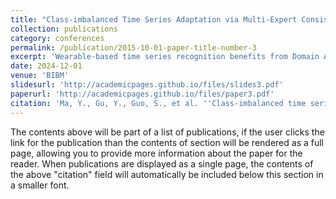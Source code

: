 ```yaml
---
title: "Class-imbalanced Time Series Adaptation via Multi-Expert Consistency Entropy Minimization"
collection: publications
category: conferences
permalink: /publication/2015-10-01-paper-title-number-3
excerpt: 'Wearable-based time series recognition benefits from Domain Adaptation (DA), but imbalanced label distributions hinder its effectiveness. We propose MECEM (Multi-Expert Consistency Entropy Minimization), which uses a multi-expert committee to adjust decision boundaries and a dynamic augmentation mechanism to address domain shift. Experiments show that MECEM outperforms existing methods in activity recognition and Parkinson's tremor grading.'
date: 2024-12-01
venue: 'BIBM'
slidesurl: 'http://academicpages.github.io/files/slides3.pdf'
paperurl: 'http://academicpages.github.io/files/paper3.pdf'
citation: 'Ma, Y., Gu, Y., Guo, S., et al. ''Class-imbalanced time series domain adaptation via multi-expert consistency entropy minimization, '' IEEE International Conference on Bioinformatics and Biomedicine, 2024.'
---
```


The contents above will be part of a list of publications, if the user clicks the link for the publication than the contents of section will be rendered as a full page, allowing you to provide more information about the paper for the reader. When publications are displayed as a single page, the contents of the above "citation" field will automatically be included below this section in a smaller font.
